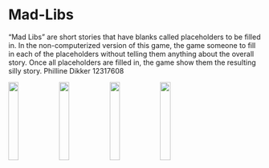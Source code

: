 # Mad-Libs

“Mad Libs” are short stories that have blanks called placeholders to be filled in.
In the non-computerized version of this game, the game someone to fill in each of the placeholders without telling them anything about the overall story. Once all placeholders are filled in, the game show them the resulting silly story.
Philline Dikker 12317608


<img src="https://user-images.githubusercontent.com/43133057/48728347-fd7bbe80-ec34-11e8-9010-1c6eefaed3c6.png" width="20%" height="20%"/><img src="https://user-images.githubusercontent.com/43133057/48770193-d917f480-ecbd-11e8-8c93-ddfe85cde858.png" width="20%" height="20%"/><img src="https://user-images.githubusercontent.com/43133057/48770206-dd441200-ecbd-11e8-8cc4-e16c799eb738.png" width="20%" height="20%"/><img src="https://user-images.githubusercontent.com/43133057/48728487-5f3c2880-ec35-11e8-8278-266e1bf934aa.png" width="20%" height="20%"/>
